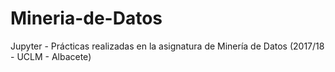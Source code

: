 # Mineria-de-Datos
Jupyter - Prácticas realizadas en la asignatura de Minería de Datos (2017/18 - UCLM - Albacete)
